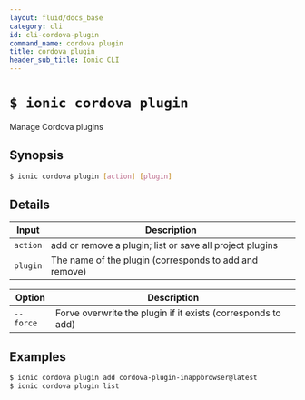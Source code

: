 ```yaml
---
layout: fluid/docs_base
category: cli
id: cli-cordova-plugin
command_name: cordova plugin
title: cordova plugin
header_sub_title: Ionic CLI
---
```


# `$ ionic cordova plugin`

Manage Cordova plugins
## Synopsis

```bash
$ ionic cordova plugin [action] [plugin]
```
  
## Details


Input | Description
----- | ----------
`action` | add or remove a plugin; list or save all project plugins
`plugin` | The name of the plugin (corresponds to add and remove)


Option | Description
------ | ----------
`--force` | Forve overwrite the plugin if it exists (corresponds to add)

## Examples

```bash
$ ionic cordova plugin add cordova-plugin-inappbrowser@latest
$ ionic cordova plugin list
```
